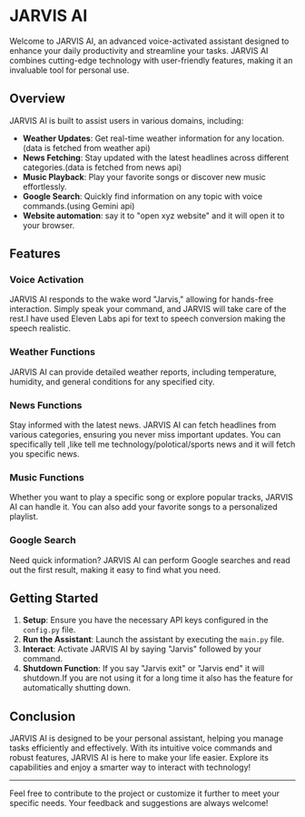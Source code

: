 # JARVIS AI

Welcome to JARVIS AI, an advanced voice-activated assistant designed to enhance your daily productivity and streamline your tasks. JARVIS AI combines cutting-edge technology with user-friendly features, making it an invaluable tool for personal use.

## Overview

JARVIS AI is built to assist users in various domains, including:

- **Weather Updates**: Get real-time weather information for any location.(data is fetched from weather api)
- **News Fetching**: Stay updated with the latest headlines across different categories.(data is fetched from news api)
- **Music Playback**: Play your favorite songs or discover new music effortlessly.
- **Google Search**: Quickly find information on any topic with voice commands.(using Gemini api)
- **Website automation**: say it to "open xyz website" and it will open it to your browser.

## Features

### Voice Activation
JARVIS AI responds to the wake word "Jarvis," allowing for hands-free interaction. Simply speak your command, and JARVIS will take care of the rest.I have used Eleven Labs api for text to speech conversion making the speech realistic.

### Weather Functions
JARVIS AI can provide detailed weather reports, including temperature, humidity, and general conditions for any specified city.

### News Functions
Stay informed with the latest news. JARVIS AI can fetch headlines from various categories, ensuring you never miss important updates.
You can specifically tell ,like tell me technology/polotical/sports news and it will fetch you specific news.
### Music Functions
Whether you want to play a specific song or explore popular tracks, JARVIS AI can handle it. You can also add your favorite songs to a personalized playlist.

### Google Search
Need quick information? JARVIS AI can perform Google searches and read out the first result, making it easy to find what you need.

## Getting Started

1. **Setup**: Ensure you have the necessary API keys configured in the `config.py` file.
2. **Run the Assistant**: Launch the assistant by executing the `main.py` file.
3. **Interact**: Activate JARVIS AI by saying "Jarvis" followed by your command.
4. **Shutdown Function**: If you say "Jarvis exit" or "Jarvis end" it will shutdown.If you are not using it for a long time it also has the feature for automatically shutting down.
## Conclusion

JARVIS AI is designed to be your personal assistant, helping you manage tasks efficiently and effectively. With its intuitive voice commands and robust features, JARVIS AI is here to make your life easier. Explore its capabilities and enjoy a smarter way to interact with technology!

---
Feel free to contribute to the project or customize it further to meet your specific needs. Your feedback and suggestions are always welcome!
